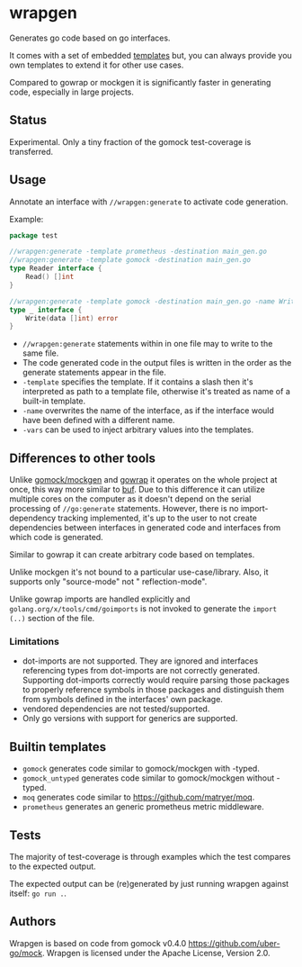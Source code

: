 # wrapgen

Generates go code based on go interfaces.

It comes with a set of embedded [templates](./template) but, you can always provide you own templates
to extend it for other use cases.

Compared to gowrap or mockgen it is significantly faster in generating code, especially in large projects.

## Status

Experimental. Only a tiny fraction of the gomock test-coverage is transferred.

## Usage

Annotate an interface with `//wrapgen:generate` to activate code generation.

Example:

```go
package test

//wrapgen:generate -template prometheus -destination main_gen.go
//wrapgen:generate -template gomock -destination main_gen.go
type Reader interface {
	Read() []int
}

//wrapgen:generate -template gomock -destination main_gen.go -name Writer
type _ interface {
	Write(data []int) error
}
```

- `//wrapgen:generate` statements within in one file may to write to the same file.
- The code generated code in the output files is written in the order as the generate statements appear in the file.
- `-template` specifies the template. If it contains a slash then it's interpreted as path to a template file,
  otherwise it's treated as name of a built-in template.
- `-name` overwrites the name of the interface, as if the interface would have been defined with a different name.
- `-vars` can be used to inject arbitrary values into the templates.

## Differences to other tools

Unlike [gomock/mockgen](https://github.com/uber-go/mock) and [gowrap](https://github.com/hexdigest/gowrap) it operates
on the whole project at once, this way more similar to [buf](https://buf.build/).
Due to this difference it can utilize multiple cores on the computer as it doesn't depend on the serial
processing of `//go:generate` statements. However, there is no import-dependency tracking implemented, it's up to the
user to not create dependencies between interfaces in generated code and interfaces from which code is generated.

Similar to gowrap it can create arbitrary code based on templates.

Unlike mockgen it's not bound to a particular use-case/library. Also, it supports only "source-mode" not "
reflection-mode".

Unlike gowrap imports are handled explicitly and `golang.org/x/tools/cmd/goimports` is not invoked to generate the
`import (..)` section of the file.

### Limitations

- dot-imports are not supported. They are ignored and interfaces referencing types from dot-imports are not
  correctly generated. Supporting dot-imports correctly would require parsing those packages to properly reference
  symbols in those packages and distinguish them from symbols defined in the interfaces' own package.
- vendored dependencies are not tested/supported.
- Only go versions with support for generics are supported.

## Builtin templates

- `gomock` generates code similar to gomock/mockgen with -typed.
- `gomock_untyped` generates code similar to gomock/mockgen without -typed.
- `moq` generates code similar to https://github.com/matryer/moq.
- `prometheus` generates an generic prometheus metric middleware.

## Tests

The majority of test-coverage is through examples which the test compares to the expected output.

The expected output can be (re)generated by just running wrapgen against itself: `go run .`.

## Authors

Wrapgen is based on code from gomock v0.4.0 https://github.com/uber-go/mock.
Wrapgen is licensed under the Apache License, Version 2.0.

